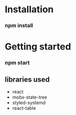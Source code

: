 # Installation

### npm install

# Getting started

### npm start

## libraries used

- react
- mobx-state-tree
- styled-systemd
- react-table
